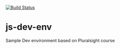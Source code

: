 [![Build Status](https://travis-ci.org/sjotterman/js-dev-env.svg?branch=master)](https://travis-ci.org/sjotterman/js-dev-env)

# js-dev-env
Sample Dev environment based on Pluralsight course
